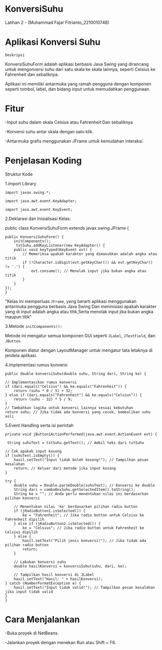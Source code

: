 # KonversiSuhu
 Latihan 2 - (Muhammad Fajar Fitrianto_2210010748) 
# Aplikasi Konversi Suhu
`Deskripsi`

KonversiSuhuForm adalah aplikasi berbasis Java Swing yang dirancang untuk mengonversi suhu dari satu skala ke skala lainnya, seperti Celsius ke Fahrenheit dan sebaliknya. 

Aplikasi ini memiliki antarmuka yang ramah pengguna dengan komponen seperti tombol, label, dan bidang input untuk memudahkan penggunaan.

# Fitur
-Input suhu dalam skala Celsius atau Fahrenheit Dan sebaliknya

-Konversi suhu antar skala dengan satu klik.

-Antarmuka grafis menggunakan JFrame untuk kemudahan interaksi.

# Penjelasan Koding
 
 Struktur Kode

1.import Library

`import javax.swing.*;`

`import java.awt.event.KeyAdapter;`

`import java.awt.event.KeyEvent;`

2.Deklarasi dan Inisialisasi Kelas:

public class KonversiSuhuForm extends javax.swing.JFrame {
   
    public KonversiSuhuForm() {
        initComponents();
         txtSuhu.addKeyListener(new KeyAdapter() {
        public void keyTyped(KeyEvent evt) {
            // Memeriksa apakah karakter yang dimasukkan adalah angka atau titik
            if (!Character.isDigit(evt.getKeyChar()) && evt.getKeyChar() != '.') {
                evt.consume(); // Menolak input jika bukan angka atau titik
            }
        }
    });
    }
    
    
"Kelas ini memperluas `JFrame`, yang berarti aplikasi menggunakan antarmuka pengguna berbasis Java Swing Dan meninisiasi apakah karakter yang di input adalah angka atau titik,Serta menolak input jika bukan angka maupun titik"

3.Metode `initComponents():`

Metode ini mengatur semua komponen GUI seperti `JLabel`, `JTextField`, dan `JButton`.

Komponen diatur dengan LayoutManager untuk mengatur tata letaknya di jendela aplikasi.

4.implementasi rumus konversi

`public double konversiSuhu(double suhu, String dari, String ke) {`
    
    // Implementasikan rumus konversi
    if (dari.equals("Celsius") && ke.equals("Fahrenheit")) {
        return (suhu * 9 / 5) + 32;
    } else if (dari.equals("Fahrenheit") && ke.equals("Celsius")) {
        return (suhu - 32) * 5 / 9;
    }
    // Tambahkan logika untuk konversi lainnya sesuai kebutuhan
    return suhu; // Jika tidak ada konversi yang cocok, kembalikan suhu asli

5.Event Handling serta isi perintah

`private void jButton1ActionPerformed(java.awt.event.ActionEvent evt) {`                                         
   
     String suhuText = txtSuhu.getText(); // Ambil teks dari txtSuhu

    // Cek apakah input kosong
    if (suhuText.isEmpty()) {
        hasil.setText("Input tidak boleh kosong!"); // Tampilkan pesan kesalahan
        return; // Keluar dari metode jika input kosong
    }

    try {
        double suhu = Double.parseDouble(suhuText); // Konversi ke double
        String dari = comboBoxSuhu.getSelectedItem().toString();
        String ke = ""; // Anda perlu menentukan nilai ini berdasarkan pilihan konversi

        // Menentukan nilai 'ke' berdasarkan pilihan radio button
        if (jRadioButton1.isSelected()) {
            ke = "Fahrenheit"; // Jika radio button untuk Celsius ke Fahrenheit dipilih
        } else if (jRadioButton2.isSelected()) {
            ke = "Celsius"; // Jika radio button untuk Fahrenheit ke Celsius dipilih
        } else {
            hasil.setText("Pilih jenis konversi!"); // Jika tidak ada pilihan radio button
            return;
        }

        // Lakukan konversi suhu
        double hasilKonversi = konversiSuhu(suhu, dari, ke);
        
        // Tampilkan hasil konversi di JLabel
        hasil.setText("Hasil: " + hasilKonversi);
    } catch (NumberFormatException e) {
        hasil.setText("Input tidak valid!"); // Tampilkan pesan kesalahan jika input tidak valid
    }
    }                             
# Cara Menjalankan

-Buka proyek di NetBeans.

-Jalankan proyek dengan menekan Run atau Shift + F6.



